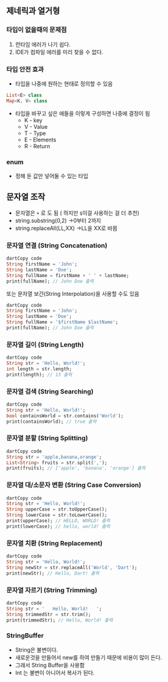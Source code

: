 ## 제네릭과 열거형

### 타입이 없을때의 문제점
1. 런타임 에러가 나기 쉽다.
2. IDE가 컴파일 에러를 미리 찾을 수 없다.

### 타입 안전 효과
- 타입을 나중에 원하는 현태로 정의할 수 있음

```dart
List<E> class
Map<K, V> class
```

- 타입을 바꾸고 싶은 애들을 이렇게 구성하면 나중에 결정이 됨
    - K - key
    - V - Value
    - T - Type
    - E - Elements
    - R - Return

### enum
- 정해 둔 값만 넣어둘 수 있는 타입
    

## 문자열 조작

- 문자열은  `+` 로 도 됨 ( 하지만 `$`이걸 사용하는 걸 더 추천)
- string.substring(0,2) →0부터 2까지
- string.replaceAll(LL,XX) →LL을 XX로 바뀜

### 문자열 연결 (String Concatenation)

```dart
dartCopy code
String firstName = 'John';
String lastName = 'Doe';
String fullName = firstName + ' ' + lastName;
print(fullName); // John Doe 출력

```

또는 문자열 보간(String Interpolation)을 사용할 수도 있음

```dart
dartCopy code
String firstName = 'John';
String lastName = 'Doe';
String fullName = '$firstName $lastName';
print(fullName); // John Doe 출력

```

### 문자열 길이 (String Length)

```dart
dartCopy code
String str = 'Hello, World!';
int length = str.length;
print(length); // 13 출력

```

### 문자열 검색 (String Searching)

```dart
dartCopy code
String str = 'Hello, World!';
bool containsWorld = str.contains('World');
print(containsWorld); // true 출력

```

### 문자열 분할 (String Splitting)

```dart
dartCopy code
String str = 'apple,banana,orange';
List<String> fruits = str.split(',');
print(fruits); // ['apple', 'banana', 'orange'] 출력

```

### 문자열 대/소문자 변환 (String Case Conversion)

```dart
dartCopy code
String str = 'Hello, World!';
String upperCase = str.toUpperCase();
String lowerCase = str.toLowerCase();
print(upperCase); // HELLO, WORLD! 출력
print(lowerCase); // hello, world! 출력

```

### 문자열 치환 (String Replacement)

```dart
dartCopy code
String str = 'Hello, World!';
String newStr = str.replaceAll('World', 'Dart');
print(newStr); // Hello, Dart! 출력

```

### 문자열 자르기 (String Trimming)

```dart
dartCopy code
String str = '   Hello, World!   ';
String trimmedStr = str.trim();
print(trimmedStr); // Hello, World! 출력

```

### StringBuffer

- String은 불변이다.
- 새로운것을 만들어서 new를 하여 만들기 때문에 비용이 많이 든다.
- 그래서 String Buffer을 사용함
- Int 는 불변이 아니어서 복사가 된다.
